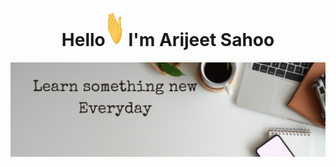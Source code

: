<h1 align="center">Hello<img src="https://raw.githubusercontent.com/ABSphreak/ABSphreak/master/gifs/Hi.gif" width="30px" height="60px"> I'm Arijeet Sahoo</h1>

<div align="center">
  <img src ="./banner_image.png" />
  
</div>
<!--
**arijeet-lab/arijeet-lab** is a ✨ _special_ ✨ repository because its `README.md` (this file) appears on your GitHub profile.

Here are some ideas to get you started:
## 👨🏻‍💻 About Me:
- 🙋‍♂️ All about me is at **[My Website] coming soon **
- 🔭 I’m currently working on `Replicon INC`
- 🌱 I’m currently learning `AWS Solution Architect Associate`
- 👯 I’m looking to collaborate on ...
- 🤔 I’m looking for help with ...
- 💬 Ask me about `AWS, DevOps`
- 📫 How to reach me: ...
- 😄 Pronouns: ...
- ⚡ Fun fact: ...
-->
